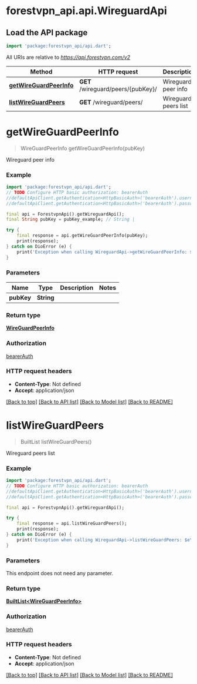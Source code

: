 # forestvpn_api.api.WireguardApi

## Load the API package
```dart
import 'package:forestvpn_api/api.dart';
```

All URIs are relative to *https://api.forestvpn.com/v2*

Method | HTTP request | Description
------------- | ------------- | -------------
[**getWireGuardPeerInfo**](WireguardApi.md#getwireguardpeerinfo) | **GET** /wireguard/peers/{pubKey}/ | Wireguard peer info
[**listWireGuardPeers**](WireguardApi.md#listwireguardpeers) | **GET** /wireguard/peers/ | Wireguard peers list


# **getWireGuardPeerInfo**
> WireGuardPeerInfo getWireGuardPeerInfo(pubKey)

Wireguard peer info

### Example
```dart
import 'package:forestvpn_api/api.dart';
// TODO Configure HTTP basic authorization: bearerAuth
//defaultApiClient.getAuthentication<HttpBasicAuth>('bearerAuth').username = 'YOUR_USERNAME'
//defaultApiClient.getAuthentication<HttpBasicAuth>('bearerAuth').password = 'YOUR_PASSWORD';

final api = ForestvpnApi().getWireguardApi();
final String pubKey = pubKey_example; // String | 

try {
    final response = api.getWireGuardPeerInfo(pubKey);
    print(response);
} catch on DioError (e) {
    print('Exception when calling WireguardApi->getWireGuardPeerInfo: $e\n');
}
```

### Parameters

Name | Type | Description  | Notes
------------- | ------------- | ------------- | -------------
 **pubKey** | **String**|  | 

### Return type

[**WireGuardPeerInfo**](WireGuardPeerInfo.md)

### Authorization

[bearerAuth](../README.md#bearerAuth)

### HTTP request headers

 - **Content-Type**: Not defined
 - **Accept**: application/json

[[Back to top]](#) [[Back to API list]](../README.md#documentation-for-api-endpoints) [[Back to Model list]](../README.md#documentation-for-models) [[Back to README]](../README.md)

# **listWireGuardPeers**
> BuiltList<WireGuardPeerInfo> listWireGuardPeers()

Wireguard peers list

### Example
```dart
import 'package:forestvpn_api/api.dart';
// TODO Configure HTTP basic authorization: bearerAuth
//defaultApiClient.getAuthentication<HttpBasicAuth>('bearerAuth').username = 'YOUR_USERNAME'
//defaultApiClient.getAuthentication<HttpBasicAuth>('bearerAuth').password = 'YOUR_PASSWORD';

final api = ForestvpnApi().getWireguardApi();

try {
    final response = api.listWireGuardPeers();
    print(response);
} catch on DioError (e) {
    print('Exception when calling WireguardApi->listWireGuardPeers: $e\n');
}
```

### Parameters
This endpoint does not need any parameter.

### Return type

[**BuiltList&lt;WireGuardPeerInfo&gt;**](WireGuardPeerInfo.md)

### Authorization

[bearerAuth](../README.md#bearerAuth)

### HTTP request headers

 - **Content-Type**: Not defined
 - **Accept**: application/json

[[Back to top]](#) [[Back to API list]](../README.md#documentation-for-api-endpoints) [[Back to Model list]](../README.md#documentation-for-models) [[Back to README]](../README.md)

